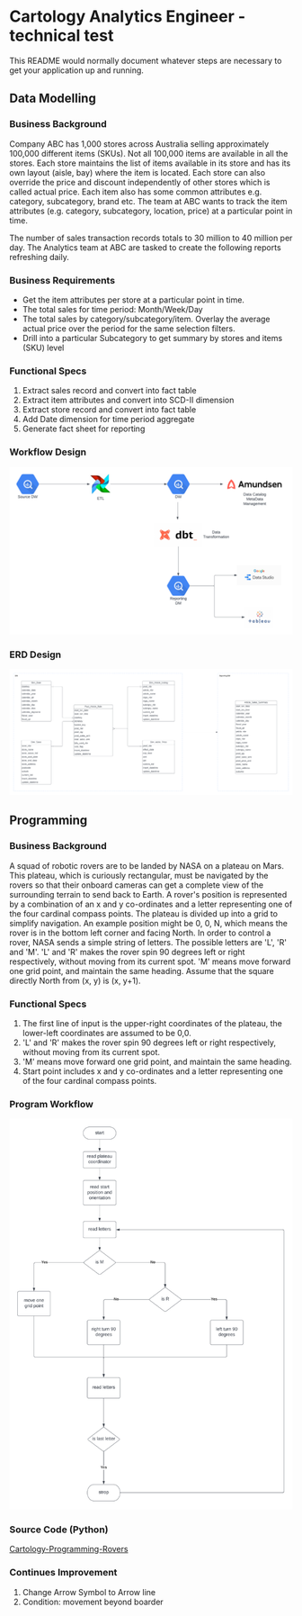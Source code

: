 # Cartology Analytics Engineer - technical test #

This README would normally document whatever steps are necessary to get your application up and running.

## Data Modelling 

### Business Background

Company ABC has 1,000 stores across Australia selling approximately 100,000 different
items (SKUs). Not all 100,000 items are available in all the stores. Each store maintains the
list of items available in its store and has its own layout (aisle, bay) where the item is located.
Each store can also override the price and discount independently of other stores which is
called actual price. Each item also has some common attributes e.g. category, subcategory,
brand etc. The team at ABC wants to track the item attributes (e.g. category, subcategory,
location, price) at a particular point in time.

The number of sales transaction records totals to 30 million to 40 million per day. The
Analytics team at ABC are tasked to create the following reports refreshing daily.

### Business Requirements

* Get the item attributes per store at a particular point in time.
* The total sales for time period: Month/Week/Day
* The total sales by category/subcategory/item. Overlay the average actual price over the
period for the same selection filters.
* Drill into a particular Subcategory to get summary by stores and items (SKU)
level

### Functional Specs

1. Extract sales record and convert into fact table
2. Extract item attributes and convert into SCD-II dimension
3. Extract store record and convert into fact table
4. Add Date dimension for time period aggregate
5. Generate fact sheet for reporting

### Workflow Design

![Work-Flow](Cartology-AE-Workflow.png)

### ERD Design

![ERD Diagram](Cartology-AE-BQ-ERD.png)


## Programming 

### Business Background

A squad of robotic rovers are to be landed by NASA on a plateau on Mars.
This plateau, which is curiously rectangular, must be navigated by the rovers so that their
onboard cameras can get a complete view of the surrounding terrain to send back to
Earth.
A rover's position is represented by a combination of an x and y co-ordinates and a letter
representing one of the four cardinal compass points. The plateau is divided up into a
grid to simplify navigation. An example position might be 0, 0, N, which means the rover
is in the bottom left corner and facing North.
In order to control a rover, NASA sends a simple string of letters. The possible letters are
'L', 'R' and 'M'. 'L' and 'R' makes the rover spin 90 degrees left or right respectively,
without moving from its current spot.
'M' means move forward one grid point, and maintain the same heading.
Assume that the square directly North from (x, y) is (x, y+1).

### Functional Specs

1. The first line of input is the upper-right coordinates of the plateau, the lower-left coordinates are assumed to be 0,0.
2. 'L' and 'R' makes the rover spin 90 degrees left or right respectively,
without moving from its current spot.
3. 'M' means move forward one grid point, and maintain the same heading.
4. Start point includes  x and y co-ordinates and a letter representing one of the four cardinal compass points.

### Program Workflow
![Program Workflow](Cartology-AE-Program-Workflow.png)

### Source Code (Python)
[Cartology-Programming-Rovers](./Cartology-Programming-Rovers.py)

### Continues Improvement
1. Change Arrow Symbol to Arrow line
2. Condition: movement beyond boarder